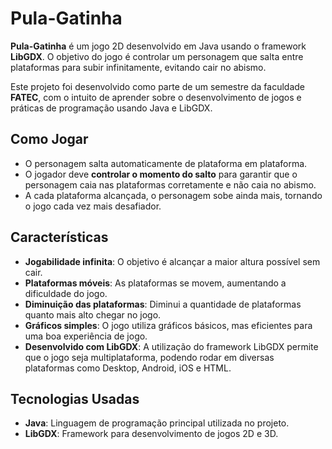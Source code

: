 # Pula-Gatinha
 
**Pula-Gatinha** é um jogo 2D desenvolvido em Java usando o framework **LibGDX**. O objetivo do jogo é controlar um personagem que salta entre plataformas para subir infinitamente, evitando cair no abismo.

Este projeto foi desenvolvido como parte de um semestre da faculdade **FATEC**, com o intuito de aprender sobre o desenvolvimento de jogos e práticas de programação usando Java e LibGDX.

## Como Jogar

- O personagem salta automaticamente de plataforma em plataforma.
- O jogador deve **controlar o momento do salto** para garantir que o personagem caia nas plataformas corretamente e não caia no abismo.
- A cada plataforma alcançada, o personagem sobe ainda mais, tornando o jogo cada vez mais desafiador.

## Características

- **Jogabilidade infinita**: O objetivo é alcançar a maior altura possível sem cair.
- **Plataformas móveis**: As plataformas se movem, aumentando a dificuldade do jogo.
- **Diminuição das plataformas**: Diminui a quantidade de plataformas quanto mais alto chegar no jogo.
- **Gráficos simples**: O jogo utiliza gráficos básicos, mas eficientes para uma boa experiência de jogo.
- **Desenvolvido com LibGDX**: A utilização do framework LibGDX permite que o jogo seja multiplataforma, podendo rodar em diversas plataformas como Desktop, Android, iOS e HTML.

## Tecnologias Usadas

- **Java**: Linguagem de programação principal utilizada no projeto.
- **LibGDX**: Framework para desenvolvimento de jogos 2D e 3D.
